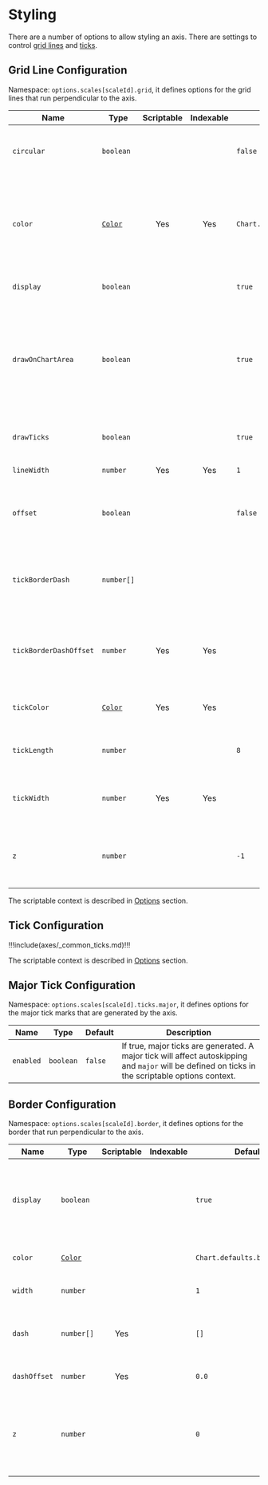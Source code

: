 # Styling

There are a number of options to allow styling an axis. There are settings to control [grid lines](#grid-line-configuration) and [ticks](#tick-configuration).

## Grid Line Configuration

Namespace: `options.scales[scaleId].grid`, it defines options for the grid lines that run perpendicular to the axis.

| Name | Type | Scriptable | Indexable | Default | Description
| ---- | ---- | :-------------------------------: | :-----------------------------: | ------- | -----------
| `circular` | `boolean` | | | `false` | If true, gridlines are circular (on radar and polar area charts only).
| `color` | [`Color`](../general/colors.md)  | Yes | Yes | `Chart.defaults.borderColor` | The color of the grid lines. If specified as an array, the first color applies to the first grid line, the second to the second grid line, and so on.
| `display` | `boolean` | | | `true` | If false, do not display grid lines for this axis.
| `drawOnChartArea` | `boolean` | | | `true` | If true, draw lines on the chart area inside the axis lines. This is useful when there are multiple axes and you need to control which grid lines are drawn.
| `drawTicks` | `boolean` | | | `true` | If true, draw lines beside the ticks in the axis area beside the chart.
| `lineWidth` | `number` | Yes | Yes | `1` | Stroke width of grid lines.
| `offset` | `boolean` | | | `false` | If true, grid lines will be shifted to be between labels. This is set to `true` for a bar chart by default.
| `tickBorderDash` | `number[]` | | | | Length and spacing of the tick mark line. If not set, defaults to the grid line `borderDash` value.
| `tickBorderDashOffset` | `number` | Yes | Yes |  | Offset for the line dash of the tick mark. If unset, defaults to the grid line `borderDashOffset` value
| `tickColor` | [`Color`](../general/colors.md) | Yes | Yes | | Color of the tick line. If unset, defaults to the grid line color.
| `tickLength` | `number` | | | `8` | Length in pixels that the grid lines will draw into the axis area.
| `tickWidth` | `number` | Yes | Yes | | Width of the tick mark in pixels. If unset, defaults to the grid line width.
| `z` | `number` | | | `-1` | z-index of the gridline layer. Values &lt;= 0 are drawn under datasets, &gt; 0 on top.

The scriptable context is described in [Options](../general/options.md#tick) section.

## Tick Configuration

!!!include(axes/_common_ticks.md)!!!

The scriptable context is described in [Options](../general/options.md#tick) section.

## Major Tick Configuration

Namespace: `options.scales[scaleId].ticks.major`, it defines options for the major tick marks that are generated by the axis.

| Name | Type | Default | Description
| ---- | ---- | ------- | -----------
| `enabled` | `boolean` | `false` | If true, major ticks are generated. A major tick will affect autoskipping and `major` will be defined on ticks in the scriptable options context.

## Border Configuration

Namespace: `options.scales[scaleId].border`, it defines options for the border that run perpendicular to the axis.

| Name | Type | Scriptable | Indexable | Default | Description
| ---- | ---- | :-------------------------------: | :-----------------------------: | ------- | -----------
| `display` | `boolean` | | | `true` | If true, draw a border at the edge between the axis and the chart area.
| `color` | [`Color`](../general/colors.md) | | | `Chart.defaults.borderColor` | The color of the border line.
| `width` | `number` | | | `1` | The width of the border line.
| `dash` | `number[]` | Yes | | `[]` | Length and spacing of dashes on grid lines. See [MDN](https://developer.mozilla.org/en-US/docs/Web/API/CanvasRenderingContext2D/setLineDash).
| `dashOffset` | `number` | Yes | | `0.0` | Offset for line dashes. See [MDN](https://developer.mozilla.org/en-US/docs/Web/API/CanvasRenderingContext2D/lineDashOffset).
| `z` | `number` | | | `0` | z-index of the border layer. Values &lt;= 0 are drawn under datasets, &gt; 0 on top.
